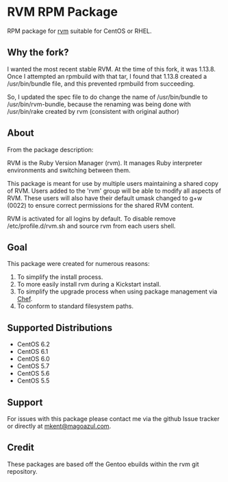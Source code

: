 RVM RPM Package
===============

RPM package for [rvm](http://rvm.beginrescueend.com/) suitable for CentOS or
RHEL.

Why the fork?
-------------
I wanted the most recent stable RVM.  At the time of this fork, it was 1.13.8.
Once I attempted an rpmbuild with that tar, I found that 1.13.8 created a /usr/bin/bundle file,
and this prevented rpmbuild from succeeding.
 
So, I updated the spec file to do change the name of /usr/bin/bundle to /usr/bin/rvm-bundle,
because the renaming was being done with /usr/bin/rake created by rvm (consistent with original author)


About
-----

From the package description:

RVM is the Ruby Version Manager (rvm). It manages Ruby interpreter environments
and switching between them.

This package is meant for use by multiple users maintaining a shared copy of
RVM. Users added to the 'rvm' group will be able to modify all aspects
of RVM. These users will also have their default umask changed to g+w (0022) to
ensure correct permissions for the shared RVM content.

RVM is activated for all logins by default. To disable remove
/etc/profile.d/rvm.sh and source rvm from each users shell.


Goal
-----

This package were created for numerous reasons:

1. To simplify the install process.
2. To more easily install rvm during a Kickstart install.
3. To simplify the upgrade process when using package management via
   [Chef](http://opscode.com/chef/).
4. To conform to standard filesystem paths.


Supported Distributions
-----------------------

* CentOS 6.2
* CentOS 6.1
* CentOS 6.0
* CentOS 5.7
* CentOS 5.6
* CentOS 5.5


Support
-------

For issues with this package please contact me via the github Issue tracker or
directly at mkent@magoazul.com.


Credit
------

These packages are based off the Gentoo ebuilds within the rvm git repository.
